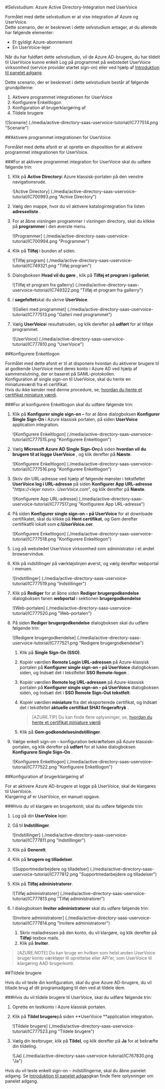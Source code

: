 <properties 
    pageTitle="Selvstudium: Azure Active Directory-Integration med UserVoice | Microsoft Azure" 
    description="Lær at bruge UserVoice med Azure Active Directory til at aktivere enkeltlogon, automatiseret klargøring og mere!." 
    services="active-directory" 
    authors="jeevansd"  
    documentationCenter="na" 
    manager="femila"/>
<tags 
    ms.service="active-directory" 
    ms.devlang="na" 
    ms.topic="article" 
    ms.tgt_pltfrm="na" 
    ms.workload="identity" 
    ms.date="09/11/2016" 
    ms.author="jeedes" />

#<a name="tutorial-azure-active-directory-integration-with-uservoice"></a>Selvstudium: Azure Active Directory-Integration med UserVoice
  
Formålet med dette selvstudium er at vise integration af Azure og UserVoice.  
Dette scenario, der er beskrevet i dette selvstudium antager, at du allerede har følgende elementer:

-   Et gyldigt Azure-abonnement
-   En UserVoice-lejer
  
Når du har fuldført dette selvstudium, vil de Azure AD-brugere, du har tildelt til UserVoice kunne enkelt Log på programmet på webstedet UserVoice virksomhed (service provider startet sign-on) eller ved hjælp af [Introduktion til panelet adgang](active-directory-saas-access-panel-introduction.md).
  
Dette scenario, der er beskrevet i dette selvstudium består af følgende grundpillerne:

1.  Aktivere programmet integrationen for UserVoice
2.  Konfigurere Enkeltlogon
3.  Konfiguration af brugerklargøring af
4.  Tildele brugere

![Scenarie] (./media/active-directory-saas-uservoice-tutorial/IC777514.png "Scenarie")

##<a name="enabling-the-application-integration-for-uservoice"></a>Aktivere programmet integrationen for UserVoice
  
Formålet med dette afsnit er at oprette en disposition for at aktivere programmet integrationen for UserVoice.

###<a name="to-enable-the-application-integration-for-uservoice-perform-the-following-steps"></a>For at aktivere programmet integration for UserVoice skal du udføre følgende trin:

1.  Klik på **Active Directory**i Azure klassisk-portalen på den venstre navigationsrude.

    ![Active Directory] (./media/active-directory-saas-uservoice-tutorial/IC700993.png "Active Directory")

2.  Vælg den mappe, hvor du vil aktivere katalogintegration fra listen **adresseliste** .

3.  For at åbne visningen programmer i visningen directory, skal du klikke på **programmer** i den øverste menu.

    ![Programmer] (./media/active-directory-saas-uservoice-tutorial/IC700994.png "Programmer")

4.  Klik på **Tilføj** i bunden af siden.

    ![Tilføj program] (./media/active-directory-saas-uservoice-tutorial/IC749321.png "Tilføj program")

5.  Dialogboksen **Hvad vil du gøre** , klik på **Tilføj et program i galleriet**.

    ![Tilføj et program fra gallerry] (./media/active-directory-saas-uservoice-tutorial/IC749322.png "Tilføj et program fra gallerry")

6.  I **søgefeltet**skal du skrive **UserVoice**.

    ![Galleri med programmet] (./media/active-directory-saas-uservoice-tutorial/IC777513.png "Galleri med programmet")

7.  Vælg **UserVoice**i resultatruden, og klik derefter på **udført** for at tilføje programmet.

    ![UserVoice] (./media/active-directory-saas-uservoice-tutorial/IC777810.png "UserVoice")

##<a name="configuring-single-sign-on"></a>Konfigurere Enkeltlogon
  
Formålet med dette afsnit er til at disponere hvordan du aktiverer brugere til at godkende UserVoice med deres konto i Azure AD ved hjælp af sammenslutning, der er baseret på SAML-protokollen.  
Konfiguration af single sign-on til UserVoice, skal du hente en miniatureværdi fra et certifikat.  
Hvis du ikke kender med denne procedure, se, [hvordan du hente et certifikat miniature værdi](http://youtu.be/YKQF266SAxI).

###<a name="to-configure-single-sign-on-perform-the-following-steps"></a>For at konfigurere Enkeltlogon skal du udføre følgende trin:

1.  Klik på **Konfigurer single sign-on –** for at åbne dialogboksen **Konfigurer Single Sign-On** i Azure klassisk portalen, på siden **UserVoice** application integration.

    ![Konfigurere Enkeltlogon] (./media/active-directory-saas-uservoice-tutorial/IC777515.png "Konfigurere Enkeltlogon")

2.  Vælg **Microsoft Azure AD Single Sign-On**på siden **hvordan vil du brugere til at logge UserVoice** , og klik derefter på **Næste**.

    ![Konfigurere Enkeltlogon] (./media/active-directory-saas-uservoice-tutorial/IC777516.png "Konfigurere Enkeltlogon")

3.  Skriv din URL-adresse ved hjælp af følgende mønster i tekstfeltet **UserVoice log i URL-adresse** på siden **Konfigurer App URL-adresse** "*https://\<lejer navn\>. UserVoice.com*", og klik derefter på **Næste**.

    ![Konfigurere App URL-adresse] (./media/active-directory-saas-uservoice-tutorial/IC777517.png "Konfigurere App URL-adresse")

4.  På siden **Konfigurer single sign-on – på UserVoice** for at downloade certifikatet, skal du klikke på **Hent certifikat**, og Gem derefter certifikatfil lokalt som **c:\\UserVoice.cer**.

    ![Konfigurere Enkeltlogon] (./media/active-directory-saas-uservoice-tutorial/IC777518.png "Konfigurere Enkeltlogon")

5.  Log på webstedet UserVoice virksomhed som administrator i et andet browservindue.

6.  Klik på indstillinger på værktøjslinjen øverst, og vælg derefter webportal i menuen.

    ![Indstillinger] (./media/active-directory-saas-uservoice-tutorial/IC777519.png "Indstillinger")

7.  Klik på **Rediger** for at åbne siden **Rediger brugergodkendelse** dialogboksen fanen **webportal** i sektionen **brugergodkendelse**

    ![Web-portalen] (./media/active-directory-saas-uservoice-tutorial/IC777520.png "Web-portalen")

8.  På siden **Rediger brugergodkendelse** dialogboksen skal du udføre følgende trin:

    ![Redigere brugergodkendelse] (./media/active-directory-saas-uservoice-tutorial/IC777521.png "Redigere brugergodkendelse")

    1.  Klik på **Single Sign-On (SSO)**.
    2.  Kopiér værdien **Remote Login URL-adressen** på Azure-klassisk portalen på **Konfigurer single sign-on – på UserVoice** dialogboksen siden, og Indsæt det i tekstfeltet **SSO Remote-logon** .
    3.  Kopiér værdien **Remote log URL-adressen** på Azure-klassisk portalen på **Konfigurer single sign-on – på UserVoice** dialogboksen siden, og Indsæt det i **SSO Remote Sign-Out tekstfelt**.
    4.  Kopiér værdien **miniature** fra det eksporterede certifikat, og Indsæt det i tekstfeltet **aktuelle certifikat SHA1 fingeraftryk** .  

        >[AZURE.TIP] Du kan finde flere oplysninger, se, [hvordan du hente et certifikat miniature værdi](http://youtu.be/YKQF266SAxI)

    5.  Klik på **Gem godkendelsesindstillinger**.

9.  Vælge enkelt sign-on – konfiguration bekræftelsen på Azure klassisk-portalen, og klik derefter på **udført** for at lukke dialogboksen **Konfigurere Single Sign-On** .

    ![Konfigurere Enkeltlogon] (./media/active-directory-saas-uservoice-tutorial/IC777522.png "Konfigurere Enkeltlogon")

##<a name="configuring-user-provisioning"></a>Konfiguration af brugerklargøring af
  
For at aktivere Azure AD-brugere at logge på UserVoice, skal de klargøres til UserVoice.  
Klargøring af er UserVoice, en manuel opgave.

###<a name="to-provision-a-user-accounts-perform-the-following-steps"></a>Hvis du vil klargøre en brugerkonti, skal du udføre følgende trin:

1.  Log på din **UserVoice** lejer.

2.  Gå til **Indstillinger**.

    ![Indstillinger] (./media/active-directory-saas-uservoice-tutorial/IC777811.png "Indstillinger")

3.  Klik på **Generelt**.

4.  Klik på **brugere og tilladelser**.

    ![Supportmedarbejdere og tilladelser] (./media/active-directory-saas-uservoice-tutorial/IC777812.png "Supportmedarbejdere og tilladelser")

5.  Klik på **Tilføj administratorer**.

    ![Tilføj administratorer] (./media/active-directory-saas-uservoice-tutorial/IC777813.png "Tilføj administratorer")

6.  I dialogboksen **Inviter administratorer** skal du udføre følgende trin:

    ![Invitere administratorer] (./media/active-directory-saas-uservoice-tutorial/IC777814.png "Invitere administratorer")

    1.  Skriv mailadressen på den konto, du vil klargøre, og klik derefter på **Tilføj**i texbox mails.
    2.  Klik på **Inviter**.

>[AZURE.NOTE] Du kan bruge en hvilken som helst anden UserVoice bruger konto værktøjer til oprettelse eller API'er, som UserVoice til klargøring AAD brugerkonti.

##<a name="assigning-users"></a>Tildele brugere
  
Hvis du vil teste din konfiguration, skal du give Azure AD-brugere, du vil tillade brug af dit programadgang til den ved at tildele dem.

###<a name="to-assign-users-to-uservoice-perform-the-following-steps"></a>Hvis du vil tildele brugere til UserVoice, skal du udføre følgende trin:

1.  Oprette en testkonto i Azure klassisk portalen.

2.  Klik på **Tildel brugere**på siden **UserVoice **application integration.

    ![Tildele brugere] (./media/active-directory-saas-uservoice-tutorial/IC777523.png "Tildele brugere")

3.  Vælg din testbruger, klik på **Tildel**, og klik derefter på **Ja** for at bekræfte din tildeling.

    ![Ja] (./media/active-directory-saas-uservoice-tutorial/IC767830.png "Ja")
  
Hvis du vil teste enkelt sign-on – indstillingerne, skal du åbne panelet adgang. Se [Introduktion til panelet adgang](active-directory-saas-access-panel-introduction.md)kan finde flere oplysninger om panelet adgang.